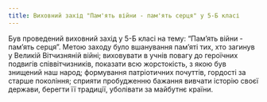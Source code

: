```yaml
---
title: Виховний захід "Пам'ять війни - пам'ять серця" у 5-Б класі
---
```


Був проведений виховний захід у 5-Б класі на тему: “Пам’ять війни - пам’ять серця”. Метою заходу було вшанування пам’яті тих, хто загинув у Великій Вітчизняній війні; виховувати в учнів повагу до героїчних подвигів співвітчизників, показати всю жорстокість, з якою був знищений наш народ; формування патріотичних почуттів, гордості за старше покоління; сприяти пробудженню бажання вивчати історію своєї держави, берегти її традиції, уболівати за майбутнє країни.

<slideshow id="_/72157648764776940" />
